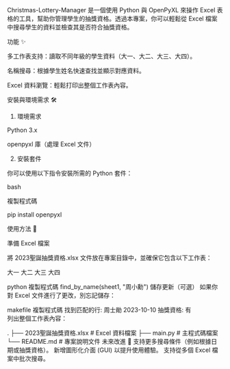 Christmas-Lottery-Manager 是一個使用 Python 與 OpenPyXL 來操作 Excel 表格的工具，幫助你管理學生的抽獎資格。透過本專案，你可以輕鬆從 Excel 檔案中搜尋學生的資料並檢查其是否符合抽獎資格。


功能 ✨

多工作表支持：讀取不同年級的學生資料（大一、大二、大三、大四）。

名稱搜尋：根據學生姓名快速查找並顯示對應資料。

Excel 資料瀏覽：輕鬆打印出整個工作表內容。

安裝與環境需求 🛠️


1. 環境需求

Python 3.x

openpyxl 庫（處理 Excel 文件）

2. 安裝套件

你可以使用以下指令安裝所需的 Python 套件：

bash

複製程式碼

pip install openpyxl


使用方法 🚀

準備 Excel 檔案

將 2023聖誕抽獎資格.xlsx 文件放在專案目錄中，並確保它包含以下工作表：

大一
大二
大三
大四

python
複製程式碼
find_by_name(sheet1, "周小勳")
儲存更新（可選）
如果你對 Excel 文件進行了更改，別忘記儲存：

makefile
複製程式碼
找到匹配的行:
周士勛    2023-10-10    抽獎資格: 有    
列出整個工作表內容：

.
├── 2023聖誕抽獎資格.xlsx   # Excel 資料檔案
├── main.py                 # 主程式碼檔案
└── README.md               # 專案說明文件
未來改進 🔧
支持更多搜尋條件（例如根據日期或抽獎資格）。
新增圖形化介面 (GUI) 以提升使用體驗。
支持從多個 Excel 檔案中批次搜尋。
